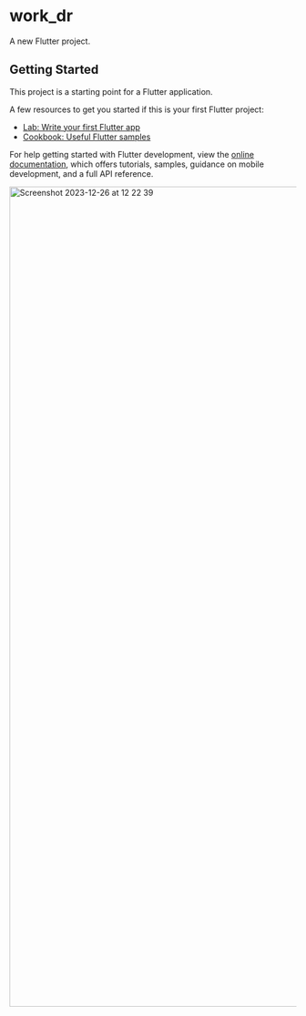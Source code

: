 # work_dr

A new Flutter project.

## Getting Started

This project is a starting point for a Flutter application.

A few resources to get you started if this is your first Flutter project:

- [Lab: Write your first Flutter app](https://docs.flutter.dev/get-started/codelab)
- [Cookbook: Useful Flutter samples](https://docs.flutter.dev/cookbook)

For help getting started with Flutter development, view the
[online documentation](https://docs.flutter.dev/), which offers tutorials,
samples, guidance on mobile development, and a full API reference.

<img width="1440" alt="Screenshot 2023-12-26 at 12 22 39" src="https://github.com/salimdeerhold/retrofit_with_nested_class/assets/124332008/1a988b0b-bf72-4205-b55f-643bc3250235">
